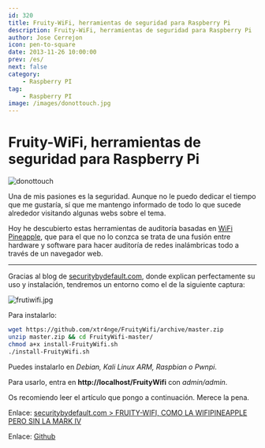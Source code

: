 ```yaml
---
id: 320
title: Fruity-WiFi, herramientas de seguridad para Raspberry Pi
description: Fruity-WiFi, herramientas de seguridad para Raspberry Pi
author: Jose Cerrejon
icon: pen-to-square
date: 2013-11-26 10:00:00
prev: /es/
next: false
category:
    - Raspberry PI
tag:
    - Raspberry PI
image: /images/donottouch.jpg
---
```


# Fruity-WiFi, herramientas de seguridad para Raspberry Pi

![donottouch](/images/donottouch.jpg)

Una de mis pasiones es la seguridad. Aunque no le puedo dedicar el tiempo que me gustaría, sí que me mantengo informado de todo lo que sucede alrededor visitando algunas webs sobre el tema.

Hoy he descubierto estas herramientas de auditoría basadas en [WiFi Pineapple](https://wifipineapple.com), que para el que no lo conzca se trata de una fusión entre hardware y software para hacer auditoría de redes inalámbricas todo a través de un navegador web.

---

Gracias al blog de [securitybydefault.com](https://www.securitybydefault.com), donde explican perfectamente su uso y instalación, tendremos un entorno como el de la siguiente captura:

![frutiwifi.jpg](/images/2013/11/frutiwifi.jpg)

Para instalarlo:

```bash
wget https://github.com/xtr4nge/FruityWifi/archive/master.zip
unzip master.zip && cd FruityWifi-master/
chmod a+x install-FruityWifi.sh
./install-FruityWifi.sh
```

Puedes instalarlo en _Debian, Kali Linux ARM, Raspbian o Pwnpi_.

Para usarlo, entra en **http://localhost/FruityWifi** con _admin/admin_.

Os recomiendo leer el artículo que pongo a continuación. Merece la pena.

Enlace: [securitybydefault.com > FRUITY-WIFI, COMO LA WIFIPINEAPPLE PERO SIN LA MARK IV](https://www.securitybydefault.com/2013/11/fruity-wifi-como-la-wifipineapple-pero.html)

Enlace: [Github](https://github.com/xtr4nge/FruityWifi/)
